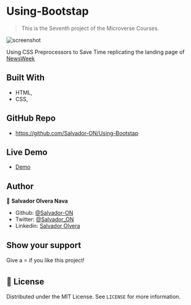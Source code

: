 # Using-Bootstap

> This is the Seventh project of the Microverse Courses.

![screenshot](/assets/app_screenshot.png)

Using CSS Preprocessors to Save Time replicating the landing page of [NewsWeek](https://www.newsweek.com)

## Built With

- HTML,
- CSS,

## GitHub Repo

- https://github.com/Salvador-ON/Using-Bootstap

## Live Demo

- [Demo](https://rawcdn.githack.com/Salvador-ON/Using-Bootstap/c100ff9c2b0365be8ab59527881ecde5fca71018/index.html)

## Author


👤 **Salvador Olvera Nava**

- Github: [@Salvador-ON](https://github.com/Salvador-ON)
- Twitter: [@Salvador_ON](https://twitter.com/Salvador_ON)
- Linkedin: [Salvador Olvera](https://www.linkedin.com/in/salvador-olvera-n)

## Show your support

Give a ⭐️ if you like this project!


## 📝 License

Distributed under the MIT License. See `LICENSE` for more information.
